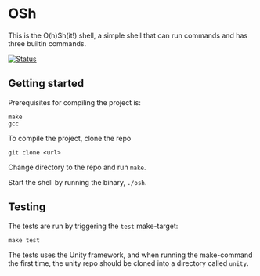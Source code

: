 # OSh

This is the O(h)Sh(it!) shell, a simple shell that can run commands and has three builtin commands.

[![Status](https://github.com/oslundstrom/osh/actions/workflows/ci.yml/badge.svg)](https://github.com/oslundstrom/osh/actions/wrkflows/ci.yaml)

## Getting started

Prerequisites for compiling the project is:

```
make
gcc
```

To compile the project, clone the repo

```
git clone <url>
```

Change directory to the repo and run `make`.

Start the shell by running the binary, `./osh`.

## Testing

The tests are run by triggering the `test` make-target:

```
make test
```

The tests uses the Unity framework, and when running the make-command the first time, the unity repo should be cloned into a directory called `unity`.
